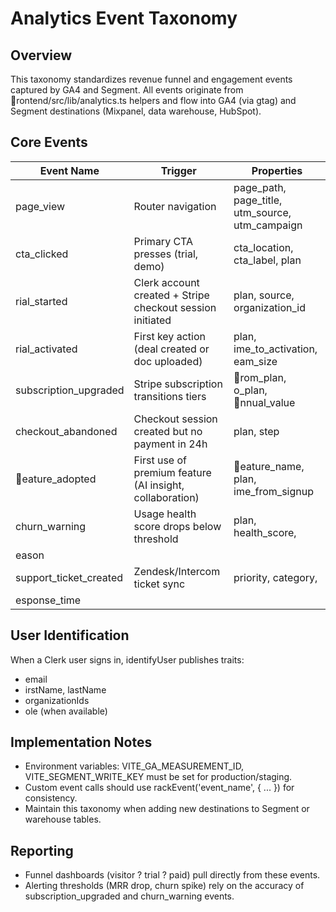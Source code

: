 # Analytics Event Taxonomy

## Overview

This taxonomy standardizes revenue funnel and engagement events captured by GA4 and Segment. All events originate from rontend/src/lib/analytics.ts helpers and flow into GA4 (via gtag) and Segment destinations (Mixpanel, data warehouse, HubSpot).

## Core Events

| Event Name             | Trigger                                                   | Properties                                      |
| ---------------------- | --------------------------------------------------------- | ----------------------------------------------- |
| page_view              | Router navigation                                         | page_path, page_title, utm_source, utm_campaign |
| cta_clicked            | Primary CTA presses (trial, demo)                         | cta_location, cta_label, plan                   |
| rial_started           | Clerk account created + Stripe checkout session initiated | plan, source, organization_id                   |
| rial_activated         | First key action (deal created or doc uploaded)           | plan, ime_to_activation, eam_size               |
| subscription_upgraded  | Stripe subscription transitions tiers                     | rom_plan, o_plan, nnual_value                   |
| checkout_abandoned     | Checkout session created but no payment in 24h            | plan, step                                      |
| eature_adopted         | First use of premium feature (AI insight, collaboration)  | eature_name, plan, ime_from_signup              |
| churn_warning          | Usage health score drops below threshold                  | plan, health_score,                             |
| eason                  |
| support_ticket_created | Zendesk/Intercom ticket sync                              | priority, category,                             |
| esponse_time           |

## User Identification

When a Clerk user signs in, identifyUser publishes traits:

- email
- irstName, lastName
- organizationIds
- ole (when available)

## Implementation Notes

- Environment variables: VITE_GA_MEASUREMENT_ID, VITE_SEGMENT_WRITE_KEY must be set for production/staging.
- Custom event calls should use rackEvent('event_name', { ... }) for consistency.
- Maintain this taxonomy when adding new destinations to Segment or warehouse tables.

## Reporting

- Funnel dashboards (visitor ? trial ? paid) pull directly from these events.
- Alerting thresholds (MRR drop, churn spike) rely on the accuracy of subscription_upgraded and churn_warning events.
